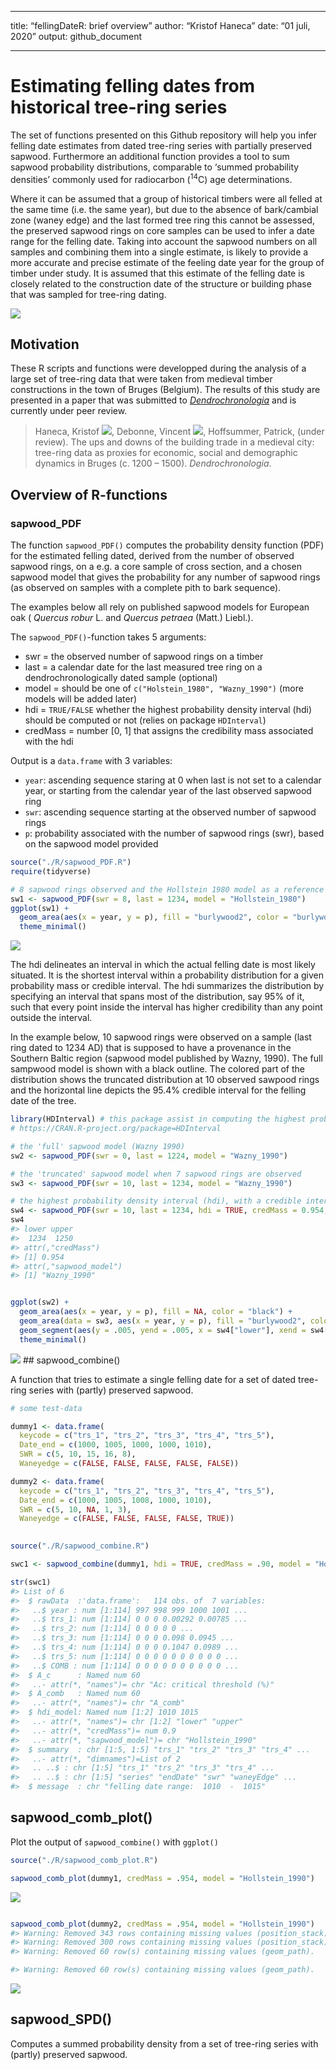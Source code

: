 
-----

title: “fellingDateR: brief overview” author: “Kristof Haneca” date: “01
juli, 2020” output: github\_document

-----

# Estimating felling dates from historical tree-ring series

The set of functions presented on this Github repository will help you
infer felling date estimates from dated tree-ring series with partially
preserved sapwood. Furthermore an additional function provides a tool to
sum sapwood probability distributions, comparable to ‘summed probability
densities’ commonly used for radiocarbon (<sup>14</sup>C) age
determinations.

Where it can be assumed that a group of historical timbers were all
felled at the same time (i.e. the same year), but due to the absence of
bark/cambial zone (waney edge) and the last formed tree ring this cannot
be assessed, the preserved sapwood rings on core samples can be used to
infer a date range for the felling date. Taking into account the sapwood
numbers on all samples and combining them into a single estimate, is
likely to provide a more accurate and precise estimate of the feeling
date year for the group of timber under study. It is assumed that this
estimate of the felling date is closely related to the construction date
of the structure or building phase that was sampled for tree-ring
dating.

![](./figures/core_samples.jpg)

## Motivation

These R scripts and functions were developped during the analysis of a
large set of tree-ring data that were taken from medieval timber
constructions in the town of Bruges (Belgium). The results of this study
are presented in a paper that was submitted to
[*Dendrochronologia*](https://www.journals.elsevier.com/dendrochronologia)
and is currently under peer review.

> Haneca, Kristof
> [![](https://orcid.org/sites/default/files/images/orcid_16x16.png)](https://orcid.org/0000-0002-7719-8305),
> Debonne, Vincent
> [![](https://orcid.org/sites/default/files/images/orcid_16x16.png)](https://orcid.org/0000-0003-4536-146X),
> Hoffsummer, Patrick, (under review). The ups and downs of the building
> trade in a medieval city: tree-ring data as proxies for economic,
> social and demographic dynamics in Bruges (c. 1200 – 1500).
> *Dendrochronologia*.

## Overview of R-functions

### sapwood\_PDF

The function `sapwood_PDF()` computes the probability density function
(PDF) for the estimated felling dated, derived from the number of
observed sapwood rings, on a e.g. a core sample of cross section, and a
chosen sapwood model that gives the probability for any number of
sapwood rings (as observed on samples with a complete pith to bark
sequence).

The examples below all rely on published sapwood models for European oak
( *Quercus robur* L. and *Quercus petraea* (Matt.) Liebl.).

The `sapwood_PDF()`-function takes 5 arguments:

  - swr = the observed number of sapwood rings on a timber
  - last = a calendar date for the last measured tree ring on a
    dendrochronologically dated sample (optional)
  - model = should be one of `c("Holstein_1980", "Wazny_1990")` (more
    models will be added later)
  - hdi = `TRUE/FALSE` whether the highest probability density interval
    (hdi) should be computed or not (relies on package `HDInterval`)
  - credMass = number \[0, 1\] that assigns the credibility mass
    associated with the hdi

Output is a `data.frame` with 3 variables:

  - `year`: ascending sequence staring at 0 when last is not set to a
    calendar year, or starting from the calendar year of the last
    observed sapwood ring
  - `swr`: ascending sequence starting at the observed number of sapwood
    rings
  - `p`: probability associated with the number of sapwood rings (swr),
    based on the sapwood model provided

<!-- end list -->

``` r
source("./R/sapwood_PDF.R")
require(tidyverse)

# 8 sapwood rings observed and the Hollstein 1980 model as a reference
sw1 <- sapwood_PDF(swr = 8, last = 1234, model = "Hollstein_1980")
ggplot(sw1) +
  geom_area(aes(x = year, y = p), fill = "burlywood2", color = "burlywood4") +
  theme_minimal()
```

![](README_files/figure-gfm/unnamed-chunk-2-1.png)<!-- -->

The hdi delineates an interval in which the actual felling date is most
likely situated. It is the shortest interval within a probability
distribution for a given probability mass or credible interval. The hdi
summarizes the distribution by specifying an interval that spans most of
the distribution, say 95% of it, such that every point inside the
interval has higher credibility than any point outside the interval.

In the example below, 10 sapwood rings were observed on a sample (last
ring dated to 1234 AD) that is supposed to have a provenance in the
Southern Baltic region (sapwood model published by Wazny, 1990). The
full sampwood model is shown with a black outline. The colored part of
the distribution shows the truncated distribution at 10 observed sawpood
rings and the horizontal line depicts the 95.4% credible interval for
the felling date of the tree.

``` r
library(HDInterval) # this package assist in computing the highest probability density interval
# https://CRAN.R-project.org/package=HDInterval 

# the 'full' sapwood model (Wazny 1990)
sw2 <- sapwood_PDF(swr = 0, last = 1224, model = "Wazny_1990")

# the 'truncated' sapwood model when 7 sapwood rings are observed
sw3 <- sapwood_PDF(swr = 10, last = 1234, model = "Wazny_1990")

# the highest probability density interval (hdi), with a credible interval of 95.4%
sw4 <- sapwood_PDF(swr = 10, last = 1234, hdi = TRUE, credMass = 0.954, model = "Wazny_1990")
sw4
#> lower upper 
#>  1234  1250 
#> attr(,"credMass")
#> [1] 0.954
#> attr(,"sapwood_model")
#> [1] "Wazny_1990"
```

``` r

ggplot(sw2) +
  geom_area(aes(x = year, y = p), fill = NA, color = "black") +
  geom_area(data = sw3, aes(x = year, y = p), fill = "burlywood2", color = "burlywood4") +
  geom_segment(aes(y = .005, yend = .005, x = sw4["lower"], xend = sw4["upper"])) +
  theme_minimal()
```

![](README_files/figure-gfm/unnamed-chunk-4-1.png)<!-- --> \#\#
sapwood\_combine()

A function that tries to estimate a single felling date for a set of
dated tree-ring series with (partly) preserved sapwood.

``` r
# some test-data

dummy1 <- data.frame(
  keycode = c("trs_1", "trs_2", "trs_3", "trs_4", "trs_5"),
  Date_end = c(1000, 1005, 1000, 1000, 1010),
  SWR = c(5, 10, 15, 16, 8),
  Waneyedge = c(FALSE, FALSE, FALSE, FALSE, FALSE))

dummy2 <- data.frame(
  keycode = c("trs_1", "trs_2", "trs_3", "trs_4", "trs_5"),
  Date_end = c(1000, 1005, 1008, 1000, 1010),
  SWR = c(5, 10, NA, 1, 3),
  Waneyedge = c(FALSE, FALSE, FALSE, FALSE, TRUE))
  
```

``` r
source("./R/sapwood_combine.R")

swc1 <- sapwood_combine(dummy1, hdi = TRUE, credMass = .90, model = "Hollstein_1990")

str(swc1)
#> List of 6
#>  $ rawData  :'data.frame':   114 obs. of  7 variables:
#>   ..$ year : num [1:114] 997 998 999 1000 1001 ...
#>   ..$ trs_1: num [1:114] 0 0 0 0.00292 0.00785 ...
#>   ..$ trs_2: num [1:114] 0 0 0 0 0 ...
#>   ..$ trs_3: num [1:114] 0 0 0 0.098 0.0945 ...
#>   ..$ trs_4: num [1:114] 0 0 0 0.1047 0.0989 ...
#>   ..$ trs_5: num [1:114] 0 0 0 0 0 0 0 0 0 0 ...
#>   ..$ COMB : num [1:114] 0 0 0 0 0 0 0 0 0 0 ...
#>  $ A_c      : Named num 60
#>   ..- attr(*, "names")= chr "Ac: critical threshold (%)"
#>  $ A_comb   : Named num 60
#>   ..- attr(*, "names")= chr "A_comb"
#>  $ hdi_model: Named num [1:2] 1010 1015
#>   ..- attr(*, "names")= chr [1:2] "lower" "upper"
#>   ..- attr(*, "credMass")= num 0.9
#>   ..- attr(*, "sapwood_model")= chr "Hollstein_1990"
#>  $ summary  : chr [1:5, 1:5] "trs_1" "trs_2" "trs_3" "trs_4" ...
#>   ..- attr(*, "dimnames")=List of 2
#>   .. ..$ : chr [1:5] "trs_1" "trs_2" "trs_3" "trs_4" ...
#>   .. ..$ : chr [1:5] "series" "endDate" "swr" "waneyEdge" ...
#>  $ message  : chr "felling date range:  1010  -  1015"
```

## sapwood\_comb\_plot()

Plot the output of `sapwood_combine()` with `ggplot()`

``` r
source("./R/sapwood_comb_plot.R")

sapwood_comb_plot(dummy1, credMass = .954, model = "Hollstein_1990")
```

![](README_files/figure-gfm/unnamed-chunk-7-1.png)<!-- -->

``` r

sapwood_comb_plot(dummy2, credMass = .954, model = "Hollstein_1990")
#> Warning: Removed 343 rows containing missing values (position_stack).
#> Warning: Removed 300 rows containing missing values (position_stack).
#> Warning: Removed 60 row(s) containing missing values (geom_path).

#> Warning: Removed 60 row(s) containing missing values (geom_path).
```

![](README_files/figure-gfm/unnamed-chunk-8-1.png)<!-- -->

## sapwood\_SPD()

Computes a summed probability density from a set of tree-ring series
with (partly) preserved sapwood.
